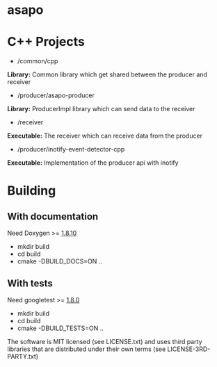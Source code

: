 # asapo

# C++ Projects
 
 - /common/cpp
 
 **Library:** Common library which get shared between the producer and receiver 
 
 - /producer/asapo-producer
 
 **Library:** ProducerImpl library which can send data to the receiver
 
 - /receiver
 
 **Executable:** The receiver which can receive data from the producer
  
 - /producer/inotify-event-detector-cpp
 
 **Executable:** Implementation of the producer api with inotify


# Building

## With documentation

Need Doxygen >= [1.8.10](https://github.com/doxygen/doxygen/releases/tag/Release_1_8_11)

 - mkdir build
 - cd build
 - cmake -DBUILD_DOCS=ON ..

## With tests

Need googletest >= [1.8.0](https://github.com/google/googletest/releases/tag/release-1.8.0)

 - mkdir build
 - cd build
 - cmake -DBUILD_TESTS=ON ..

The software is MIT licensed (see LICENSE.txt) and uses third party libraries that are distributed under their own terms
(see LICENSE-3RD-PARTY.txt)